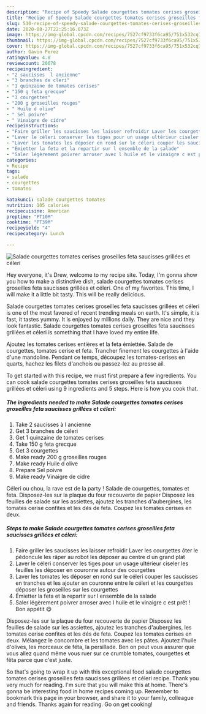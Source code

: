 ```yaml
---
description: "Recipe of Speedy Salade courgettes tomates cerises groseilles feta saucisses grillées et céleri"
title: "Recipe of Speedy Salade courgettes tomates cerises groseilles feta saucisses grillées et céleri"
slug: 510-recipe-of-speedy-salade-courgettes-tomates-cerises-groseilles-feta-saucisses-grillees-et-celeri
date: 2020-08-27T22:25:16.073Z
image: https://img-global.cpcdn.com/recipes/7527cf9733f6ca95/751x532cq70/salade-courgettes-tomates-cerises-groseilles-feta-saucisses-grillees-et-celeri-photo-principale-de-la-recette.jpg
thumbnail: https://img-global.cpcdn.com/recipes/7527cf9733f6ca95/751x532cq70/salade-courgettes-tomates-cerises-groseilles-feta-saucisses-grillees-et-celeri-photo-principale-de-la-recette.jpg
cover: https://img-global.cpcdn.com/recipes/7527cf9733f6ca95/751x532cq70/salade-courgettes-tomates-cerises-groseilles-feta-saucisses-grillees-et-celeri-photo-principale-de-la-recette.jpg
author: Gavin Perez
ratingvalue: 4.8
reviewcount: 20678
recipeingredient:
- "2 saucisses  l ancienne"
- "3 branches de cleri"
- "1 quinzaine de tomates cerises"
- "150 g feta grecque"
- "3 courgettes"
- "200 g groseilles rouges"
- " Huile d olive"
- " Sel poivre"
- " Vinaigre de cidre"
recipeinstructions:
- "Faire griller les saucisses les laisser refroidir Laver les courgettes ôter le pédoncule les râper au robot les déposer au centre d un grand plat"
- "Laver le céleri conserver les tiges pour un usage ultérieur ciseler les feuilles les déposer en couronne autour des courgettes"
- "Laver les tomates les déposer en rond sur le céleri couper les saucisses en tranches et les ajouter en couronne entre le céleri et les courgettes déposer les groseilles sur les courgettes"
- "Émietter la feta et la repartir sur l ensemble de la salade"
- "Saler légèrement poivrer arroser avec l huile et le vinaigre c est prêt ! Bon appétit 😋"
categories:
- Recipe
tags:
- salade
- courgettes
- tomates

katakunci: salade courgettes tomates 
nutrition: 105 calories
recipecuisine: American
preptime: "PT10M"
cooktime: "PT39M"
recipeyield: "4"
recipecategory: Lunch

---
```



![Salade courgettes tomates cerises groseilles feta saucisses grillées et céleri](https://img-global.cpcdn.com/recipes/7527cf9733f6ca95/751x532cq70/salade-courgettes-tomates-cerises-groseilles-feta-saucisses-grillees-et-celeri-photo-principale-de-la-recette.jpg)

Hey everyone, it's Drew, welcome to my recipe site. Today, I'm gonna show you how to make a distinctive dish, salade courgettes tomates cerises groseilles feta saucisses grillées et céleri. One of my favorites. This time, I will make it a little bit tasty. This will be really delicious.

Salade courgettes tomates cerises groseilles feta saucisses grillées et céleri is one of the most favored of recent trending meals on earth. It's simple, it is fast, it tastes yummy. It is enjoyed by millions daily. They are nice and they look fantastic. Salade courgettes tomates cerises groseilles feta saucisses grillées et céleri is something that I have loved my entire life.

Ajoutez les tomates cerises entières et la feta émiettée. Salade de courgettes, tomates cerise et feta. Trancher finement les courgettes à l&#39;aide d&#39;une mandoline. Pendant ce temps, découpez les tomates-cerises en quarts, hachez les filets d&#39;anchois ou passez-lez au presse ail.


To get started with this recipe, we must first prepare a few ingredients. You can cook salade courgettes tomates cerises groseilles feta saucisses grillées et céleri using 9 ingredients and 5 steps. Here is how you cook that.

<!--inarticleads1-->

##### The ingredients needed to make Salade courgettes tomates cerises groseilles feta saucisses grillées et céleri:

1. Take 2 saucisses à l ancienne
1. Get 3 branches de céleri
1. Get 1 quinzaine de tomates cerises
1. Take 150 g feta grecque
1. Get 3 courgettes
1. Make ready 200 g groseilles rouges
1. Make ready  Huile d olive
1. Prepare  Sel poivre
1. Make ready  Vinaigre de cidre


Céleri ou chou, la rave est de la party ! Salade de courgettes, tomates et feta. Disposez-les sur la plaque du four recouverte de papier Disposez les feuilles de salade sur les assiettes, ajoutez les tranches d&#39;aubergines, les tomates cerise confites et les dés de feta. Coupez les tomates cerises en deux. 

<!--inarticleads2-->

##### Steps to make Salade courgettes tomates cerises groseilles feta saucisses grillées et céleri:

1. Faire griller les saucisses les laisser refroidir Laver les courgettes ôter le pédoncule les râper au robot les déposer au centre d un grand plat
1. Laver le céleri conserver les tiges pour un usage ultérieur ciseler les feuilles les déposer en couronne autour des courgettes
1. Laver les tomates les déposer en rond sur le céleri couper les saucisses en tranches et les ajouter en couronne entre le céleri et les courgettes déposer les groseilles sur les courgettes
1. Émietter la feta et la repartir sur l ensemble de la salade
1. Saler légèrement poivrer arroser avec l huile et le vinaigre c est prêt ! Bon appétit 😋


Disposez-les sur la plaque du four recouverte de papier Disposez les feuilles de salade sur les assiettes, ajoutez les tranches d&#39;aubergines, les tomates cerise confites et les dés de feta. Coupez les tomates cerises en deux. Mélangez le concombre et les tomates avec les pâtes. Ajoutez l&#39;huile d&#39;olives, les morceaux de féta, la persillade. Ben on peut vous assurer que vous allez quand même vous ruer sur ce crumble tomates, courgettes et fêta parce que c&#39;est juste. 

So that's going to wrap it up with this exceptional food salade courgettes tomates cerises groseilles feta saucisses grillées et céleri recipe. Thank you very much for reading. I'm sure that you will make this at home. There's gonna be interesting food in home recipes coming up. Remember to bookmark this page in your browser, and share it to your family, colleague and friends. Thanks again for reading. Go on get cooking!
